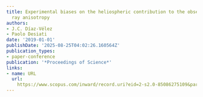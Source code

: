 ```yaml
---
title: Experimental biases on the heliospheric contribution to the observed TeV cosmic
  ray anisotropy
authors:
- J.C. Díaz-Vélez
- Paolo Desiati
date: '2019-01-01'
publishDate: '2025-08-25T04:02:26.160564Z'
publication_types:
- paper-conference
publication: '*Proceedings of Science*'
links:
- name: URL
  url: 
    https://www.scopus.com/inward/record.uri?eid=2-s2.0-85086275109&partnerID=40&md5=4aed0234e0ef46cb769ad1d89414ad1a
---
```

